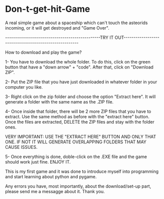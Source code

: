 # Don-t-get-hit-Game
A real simple game about a spaceship which can't touch the asteorids incoming, or it will get destroyed and "Game Over".

------------------------------------------------TRY IT OUT-------------------------------------------------------

How to download and play the game?

1- You have to download the whole folder. To do this, click on the green button that have a "down arrow" + "code". After that, click on "Download ZIP".

2- Put the ZIP file that you have just downloaded in whatever folder in your computer you like.

3- Right click on the zip folder and choose the option "Extract here". It will generate a folder with the same name as the .ZIP file.

4- Once inside that folder, there will be 2 more ZIP files that you have to extract. Use the same method as before with the "extract here" button. Once the files are extracted, DELETE the ZIP files and stay with the folder ones.

VERY IMPORTANT: USE THE "EXTRACT HERE" BUTTON AND ONLY THAT ONE. IF NOT IT WILL GENERATE OVERLAPPING FOLDERS THAT MAY CAUSE ISSUES.

5- Once everything is done, doble-click on the .EXE file and the game should work just fine. ENJOY IT.

This is my first game and it was done to introduce myself into programming and start learning about python and pygame.

Any errors you have, most importantly, about the download/set-up part, please send me a messagge about it. Thank you.
